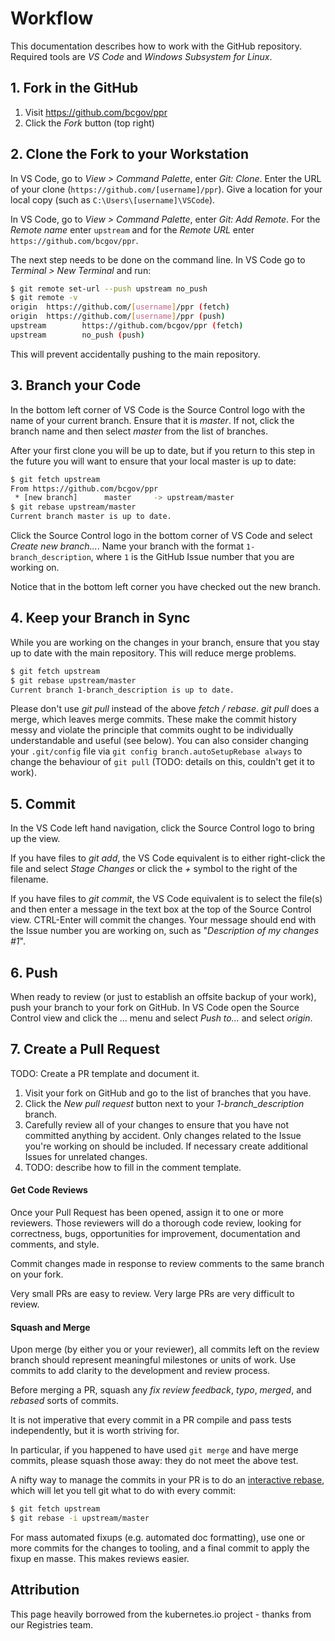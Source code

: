 # Workflow

This documentation describes how to work with the GitHub repository. Required tools are _VS Code_ and _Windows Subsystem for Linux_.

## 1. Fork in the GitHub

1. Visit https://github.com/bcgov/ppr
1. Click the _Fork_ button (top right)

## 2. Clone the Fork to your Workstation

In VS Code, go to _View > Command Palette_, enter _Git: Clone_. Enter the URL of your clone (`https://github.com/[username]/ppr`). Give a location for your local copy (such as `C:\Users\[username]\VSCode`).

In VS Code, go to _View > Command Palette_, enter _Git: Add Remote_. For the _Remote name_ enter `upstream` and for the _Remote URL_ enter `https://github.com/bcgov/ppr`.

The next step needs to be done on the command line. In VS Code go to _Terminal > New Terminal_ and run:

```sh
$ git remote set-url --push upstream no_push
$ git remote -v
origin  https://github.com/[username]/ppr (fetch)
origin  https://github.com/[username]/ppr (push)
upstream        https://github.com/bcgov/ppr (fetch)
upstream        no_push (push)
```

This will prevent accidentally pushing to the main repository.

## 3. Branch your Code

In the bottom left corner of VS Code is the Source Control logo with the name of your current branch. Ensure that it is _master_. If not, click the branch name and then select _master_ from the list of branches.

After your first clone you will be up to date, but if you return to this step in the future you will want to ensure that your local master is up to date:

```sh
$ git fetch upstream
From https://github.com/bcgov/ppr
 * [new branch]      master     -> upstream/master
$ git rebase upstream/master
Current branch master is up to date.
```

Click the Source Control logo in the bottom corner of VS Code and select _Create new branch..._. Name your branch with the format `1-branch_description`, where `1` is the GitHub Issue number that you are working on.

Notice that in the bottom left corner you have checked out the new branch.

## 4. Keep your Branch in Sync

While you are working on the changes in your branch, ensure that you stay up to date with the main repository. This will reduce merge problems.

```sh
$ git fetch upstream
$ git rebase upstream/master
Current branch 1-branch_description is up to date.
```

Please don't use _git pull_ instead of the above _fetch / rebase_. _git pull_ does a merge, which leaves merge commits. These make the commit history messy and violate the principle that commits ought to be individually understandable and useful (see below). You can also consider changing your `.git/config` file via `git config branch.autoSetupRebase always` to change the behaviour of `git pull` (TODO: details on this, couldn't get it to work).

## 5. Commit

In the VS Code left hand navigation, click the Source Control logo to bring up the view.

If you have files to _git add_, the VS Code equivalent is to either right-click the file and select _Stage Changes_ or click the _+_ symbol to the right of the filename.

If you have files to _git commit_, the VS Code equivalent is to select the file(s) and then enter a message in the text box at the top of the Source Control view. CTRL-Enter will commit the changes. Your message should end with the Issue number you are working on, such as "_Description of my changes #1_".

## 6. Push

When ready to review (or just to establish an offsite backup of your work), push your branch to your fork on GitHub. In VS Code open the Source Control view and click the ... menu and select _Push to..._ and select _origin_.

## 7. Create a Pull Request

TODO: Create a PR template and document it.

1. Visit your fork on GitHub and go to the list of branches that you have.
1. Click the _New pull request_ button next to your _1-branch_description_ branch.
1. Carefully review all of your changes to ensure that you have not committed anything by accident. Only changes related to the Issue you're working on should be included. If necessary create additional Issues for unrelated changes.
1. TODO: describe how to fill in the comment template.

#### Get Code Reviews

Once your Pull Request has been opened, assign it to one or more reviewers. Those reviewers will do a thorough code review, looking for correctness, bugs, opportunities for improvement, documentation and comments, and style.

Commit changes made in response to review comments to the same branch on your fork.

Very small PRs are easy to review. Very large PRs are very difficult to review.

#### Squash and Merge

Upon merge (by either you or your reviewer), all commits left on the review branch should represent meaningful milestones or units of work. Use commits to add clarity to the development and review process.

Before merging a PR, squash any _fix review feedback_, _typo_, _merged_, and _rebased_ sorts of commits.

It is not imperative that every commit in a PR compile and pass tests independently, but it is worth striving for.

In particular, if you happened to have used `git merge` and have merge commits, please squash those away: they do not meet the above test.

A nifty way to manage the commits in your PR is to do an [interactive rebase](https://git-scm.com/book/en/v2/Git-Tools-Rewriting-History), which will let you tell git what to do with every commit:

```sh
$ git fetch upstream
$ git rebase -i upstream/master
```

For mass automated fixups (e.g. automated doc formatting), use one or more commits for the changes to tooling, and a final commit to apply the fixup en masse. This makes reviews easier.

## Attribution

This page heavily borrowed from the kubernetes.io project - thanks from our Registries team.
